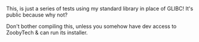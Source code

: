 This, is just a series of tests using my standard library in place of GLIBC!
It's public because why not?

Don't bother compiling this, unless you somehow have dev access to ZoobyTech & can run its installer.
